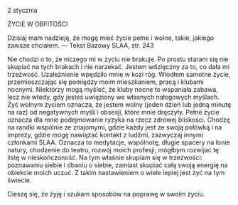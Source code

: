 2 stycznia

ŻYCIE W OBFITOŚCI

 Dzisiaj mam nadzieję, że mogę mieć życie pełne i wolne, takie, jakiego zawsze chciałem. — Tekst Bazowy SLAA, str. 243

 Nie chodzi o to, że niczego mi w życiu nie brakuje. Po prostu staram się nie skupiać na tych brakach i nie narzekać. Jestem wdzięczny za to, co dała mi trzeźwość. Uzależnienie wpędziło mnie w kozi róg. Wiodłem samotne życie, przemieszczając się pomiędzy moim mieszkaniem, pracą i klubami nocnymi. Niektórzy mogą myśleć, że kluby nocne to wspaniała zabawa, lecz nie wtedy, gdy jesteś uwięziony we własnych nałogowych myślach. Żyć wolnym życiem oznacza, że jestem wolny (jeden dzień lub jedną minutę na raz) od negatywnych myśli i obsesji, które mnie dręczyły. Pełne życie oznacza dla mnie podejmowanie ryzyka na rzecz zdrowej bliskości. Chodzę na randki wspólnie ze znajomymi, gdzie każdy jest ze swoją połówką i na imprezy, gdzie mogę nawiązać kontakt z ludźmi, zazwyczaj innymi członkami SLAA. Oznacza to medytacje, wspólnotę, długie spacery na łonie natury, chodzenie do teatru, rozwój moich profesji; mógłbym rozwijać tę listę w nieskończoność. Na tym właśnie skupiam się w trzeźwości: poznawaniu siebie i dbaniu o siebie, zamiast skupiać całą swoją energię na obiekcie moich uczuć. Z takim nastawieniem o wiele lepiej jest żyć na tym świecie.

 Cieszę się, że żyję i szukam sposobów na poprawę w swoim życiu.
